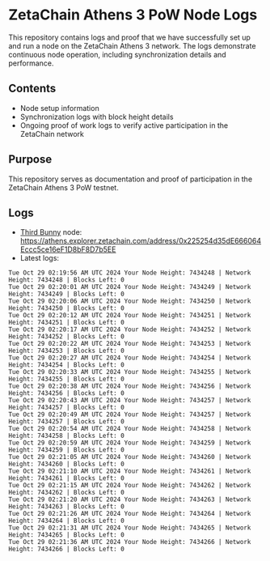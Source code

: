# ZetaChain Athens 3 PoW Node Logs
This repository contains logs and proof that we have successfully set up and run a node on the ZetaChain Athens 3 network. The logs demonstrate continuous node operation, including synchronization details and performance.

## Contents
- Node setup information
- Synchronization logs with block height details
- Ongoing proof of work logs to verify active participation in the ZetaChain network

## Purpose
This repository serves as documentation and proof of participation in the ZetaChain Athens 3 PoW testnet.

## Logs

- [Third Bunny](https://thirdbunny.xyz/) node: https://athens.explorer.zetachain.com/address/0x225254d35dE666064Eccc5ce16eF1D8bF8D7b5EE
- Latest logs:
```
Tue Oct 29 02:19:56 AM UTC 2024 Your Node Height: 7434248 | Network Height: 7434248 | Blocks Left: 0
Tue Oct 29 02:20:01 AM UTC 2024 Your Node Height: 7434249 | Network Height: 7434249 | Blocks Left: 0
Tue Oct 29 02:20:06 AM UTC 2024 Your Node Height: 7434250 | Network Height: 7434250 | Blocks Left: 0
Tue Oct 29 02:20:12 AM UTC 2024 Your Node Height: 7434251 | Network Height: 7434251 | Blocks Left: 0
Tue Oct 29 02:20:17 AM UTC 2024 Your Node Height: 7434252 | Network Height: 7434252 | Blocks Left: 0
Tue Oct 29 02:20:22 AM UTC 2024 Your Node Height: 7434253 | Network Height: 7434253 | Blocks Left: 0
Tue Oct 29 02:20:27 AM UTC 2024 Your Node Height: 7434254 | Network Height: 7434254 | Blocks Left: 0
Tue Oct 29 02:20:33 AM UTC 2024 Your Node Height: 7434255 | Network Height: 7434255 | Blocks Left: 0
Tue Oct 29 02:20:38 AM UTC 2024 Your Node Height: 7434256 | Network Height: 7434256 | Blocks Left: 0
Tue Oct 29 02:20:43 AM UTC 2024 Your Node Height: 7434257 | Network Height: 7434257 | Blocks Left: 0
Tue Oct 29 02:20:49 AM UTC 2024 Your Node Height: 7434257 | Network Height: 7434257 | Blocks Left: 0
Tue Oct 29 02:20:54 AM UTC 2024 Your Node Height: 7434258 | Network Height: 7434258 | Blocks Left: 0
Tue Oct 29 02:20:59 AM UTC 2024 Your Node Height: 7434259 | Network Height: 7434259 | Blocks Left: 0
Tue Oct 29 02:21:05 AM UTC 2024 Your Node Height: 7434260 | Network Height: 7434260 | Blocks Left: 0
Tue Oct 29 02:21:10 AM UTC 2024 Your Node Height: 7434261 | Network Height: 7434261 | Blocks Left: 0
Tue Oct 29 02:21:15 AM UTC 2024 Your Node Height: 7434262 | Network Height: 7434262 | Blocks Left: 0
Tue Oct 29 02:21:20 AM UTC 2024 Your Node Height: 7434263 | Network Height: 7434263 | Blocks Left: 0
Tue Oct 29 02:21:26 AM UTC 2024 Your Node Height: 7434264 | Network Height: 7434264 | Blocks Left: 0
Tue Oct 29 02:21:31 AM UTC 2024 Your Node Height: 7434265 | Network Height: 7434265 | Blocks Left: 0
Tue Oct 29 02:21:36 AM UTC 2024 Your Node Height: 7434266 | Network Height: 7434266 | Blocks Left: 0
```
